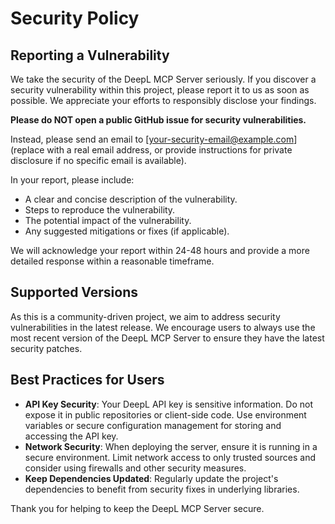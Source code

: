 # Security Policy

## Reporting a Vulnerability

We take the security of the DeepL MCP Server seriously. If you discover a security vulnerability within this project, please report it to us as soon as possible. We appreciate your efforts to responsibly disclose your findings.

**Please do NOT open a public GitHub issue for security vulnerabilities.**

Instead, please send an email to [your-security-email@example.com] (replace with a real email address, or provide instructions for private disclosure if no specific email is available).

In your report, please include:

*   A clear and concise description of the vulnerability.
*   Steps to reproduce the vulnerability.
*   The potential impact of the vulnerability.
*   Any suggested mitigations or fixes (if applicable).

We will acknowledge your report within 24-48 hours and provide a more detailed response within a reasonable timeframe.

## Supported Versions

As this is a community-driven project, we aim to address security vulnerabilities in the latest release. We encourage users to always use the most recent version of the DeepL MCP Server to ensure they have the latest security patches.

## Best Practices for Users

*   **API Key Security**: Your DeepL API key is sensitive information. Do not expose it in public repositories or client-side code. Use environment variables or secure configuration management for storing and accessing the API key.
*   **Network Security**: When deploying the server, ensure it is running in a secure environment. Limit network access to only trusted sources and consider using firewalls and other security measures.
*   **Keep Dependencies Updated**: Regularly update the project's dependencies to benefit from security fixes in underlying libraries.

Thank you for helping to keep the DeepL MCP Server secure. 